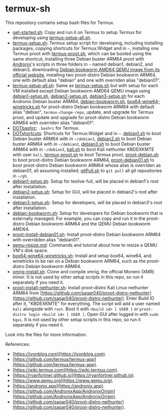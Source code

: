# termux-sh

This repository contains setup bash files for Termux.

- [get-started.sh](get-started.sh): Copy and run it on Termux to setup Termux for developing using [termux-setup-all.sh](termux-setup-all.sh).
- [termux-setup.sh](termux-setup.sh): Termux setup script for developing, including installing packages, copying shortcuts for Termux:Widget and in `~`, installng one Termux proot with [termux-proot.sh](DOTshortcuts/termux-proot.sh), which can be booted using the same shortcut, installing three Debian buster ARM64 proot with [Andronix](https://github.com/AndronixApp/AndronixOrigin)'s scripts in three folders in `~` named debian1, debian2, and debian3, downloading [Debian bookworm AMD64 QEMU image from its official website](https://cloud.debian.org/images/cloud/bookworm/latest/debian-12-nocloud-amd64.qcow2), installing two proot-distro Debian bookworm ARM64, one with default alias "debian" and one with overriden alias "debian01".
- [termux-setup-all.sh](termux-setup-all.sh): Same as [termux-setup.sh](termux-setup.sh) but with setup for each VM installed except Debian bookworm AMD64 QEMU image using [debian1-setup.sh](debian1-setup.sh), [debian2-setup.sh](debian2-setup.sh), [debian3-setup.sh](debian3-setup.sh) for each Andronix Debian buster ARM64, [debian-bookworm.sh](debian-bookworm.sh), [box64-wine64-winetricks.sh](box64-wine64-winetricks.sh) for proot-distro Debian bookworm ARM64 with default alias "debian", `termux-change-repo`, update, and upgrade for Termux proot, and update and upgrade for proot-distro Debian bookworm ARM64 with overriden alias "debian01".
- [DOTbashrc](DOTbashrc): `.bashrc` for Termux.
- [DOTshortcuts](DOTshortcuts): Shortcuts for Termux:Widget and in `~`. [debian1.sh](DOTshortcuts/debian1.sh) to boot Debian buster ARM64 with in `~/debian1`, [debian2.sh](DOTshortcuts/debian2.sh) to boot Debian buster ARM64 with in `~/debian2`, [debian3.sh](DOTshortcuts/debian3.sh) to boot Debian buster ARM64 with in `~/debian3`, [kali.sh](DOTshortcuts/kali.sh) to boot Kali nethunter KBDEXKMTE with user `kali`, [termux-proot.sh](DOTshortcuts/termux-proot.sh) to boot Termux proot, [proot-debian.sh](DOTshortcuts/debian.sh) to boot proot-distro Debian bookworm ARM64, [proot-debian01.sh](DOTshortcuts/debian01.sh) to boot proot-distro Debian bookworm ARM64 whose alias is overriden as debian01, all assuming installed; [gitPull.sh](DOTshortcuts/gitPull.sh) to `git pull` all git repositories in `~/gh`.
- [debian1-setup.sh](debian1-setup.sh): Setup for texlive-full, will be placed in debian1's root after installation.
- [debian2-setup.sh](debian2-setup.sh): Setup for GUI, will be placed in debian2's root after installation.
- [debian3-setup.sh](debian3-setup.sh): Setup for developers, will be placed in debian3's root after installation. 
- [debian-bookworm.sh](debian-bookworm.sh): Setup for developers for Debian bookworm that is externally managed. For example, you can copy and run it in the proot-distro Debian bookworm ARM64 and the QEMU Debian bookworm AMD64.
- [proot-install-debian01.sh](proot-install-debian01.sh): Install proot-distro Debian bookworm ARM64 with overridden alias "debian01".
- [qemu-resize.md](qemu-resize.md): Commands and tutorial about how to resize a QEMU VM's disk space.
- [box64-wine64-winetricks.sh](box64-wine64-winetricks.sh): Install and setup box64, wine64, and winetricks to be ran on a Debian bookworm ARM64, such as the proot-distro Debian bookworm ARM64.
- [xmrig-install.sh](xmrig-install.sh): Clone and compile xmrig, the official Monero (XMR) miner. It is not used by other setup scripts in this repo, so run it separately if you need it.
- [proot-install-nethunter.sh](proot-install-nethunter.sh): Install proot-distro Kali Linux nethunter ARM64 from [https://github.com/sagar040/proot-distro-nethunter](https://github.com/sagar040/proot-distro-nethunter). Enter Build ID after it, "KBDEXKMTE" for everything. The script will add a user named `kali` alongside with `root`. Boot it with `<build id> [ USER ]` or `proot-distro login <build id> [ USER ]`. Open GUI after logged in with `sudo kgui`. It is not used by other setup scripts in this repo, so run it separately if you need it.

Look into the files for more information.

References:
- [https://ivonblog.com](https://ivonblog.com).
- [https://github.com/termux/termux-app](https://github.com/termux/termux-app).
- [https://wiki.termux.com](https://wiki.termux.com).
- [https://ryanfortner.github.io](https://ryanfortner.github.io).
- [https://www.qemu.org](https://www.qemu.org).
- [https://andronix.app](https://andronix.app).
- [https://github.com/AndronixApp/AndronixOrigin](https://github.com/AndronixApp/AndronixOrigin).
- [https://github.com/sagar040/proot-distro-nethunter](https://github.com/sagar040/proot-distro-nethunter).
